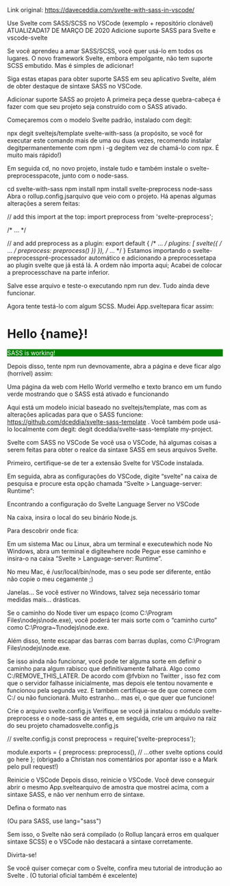 
Link original: https://daveceddia.com/svelte-with-sass-in-vscode/

Use Svelte com SASS/SCSS no VSCode (exemplo + repositório clonável)
ATUALIZADA17 DE MARÇO DE 2020
Adicione suporte SASS para Svelte e vscode-svelte

Se você aprendeu a amar SASS/SCSS, você quer usá-lo em todos os lugares. O novo framework Svelte, embora empolgante, não tem suporte SCSS embutido. Mas é simples de adicionar!

Siga estas etapas para obter suporte SASS em seu aplicativo Svelte, além de obter destaque de sintaxe SASS no VSCode.

Adicionar suporte SASS ao projeto
A primeira peça desse quebra-cabeça é fazer com que seu projeto seja construído com o SASS ativado.

Começaremos com o modelo Svelte padrão, instalado com degit:

npx degit sveltejs/template svelte-with-sass
(a propósito, se você for executar este comando mais de uma ou duas vezes, recomendo instalar degitpermanentemente com npm i -g degitem vez de chamá-lo com npx. É muito mais rápido!)

Em seguida cd, no novo projeto, instale tudo e também instale o svelte-preprocesspacote, junto com o node-sass.

cd svelte-with-sass
npm install
npm install svelte-preprocess node-sass
Abra o rollup.config.jsarquivo que veio com o projeto. Há apenas algumas alterações a serem feitas:

// add this import at the top:
import preprocess from 'svelte-preprocess';


/* ... */


// and add preprocess as a plugin:
export default {
  /* ... */
  plugins: [
    svelte({
      /* ... */
      preprocess: preprocess()
    })
  }),
  /* ... */
}
Estamos importando o svelte-preprocesspré-processador automático e adicionando a preprocessetapa ao plugin svelte que já está lá. A ordem não importa aqui; Acabei de colocar a preprocesschave na parte inferior.

Salve esse arquivo e teste-o executando npm run dev. Tudo ainda deve funcionar.

Agora tente testá-lo com algum SCSS. Mudei App.sveltepara ficar assim:

<script>
  export let name;
</script>

<style lang="scss">
  $color: red;

  h1 {
    color: $color;
  }

  div {
    background: green;

    > p {
      color: #fff;
    }
  }
</style>

<h1>Hello {name}!</h1>

<div>
  <p>SASS is working!</p>
</div>
Depois disso, tente npm run devnovamente, abra a página e deve ficar algo (horrível) assim:

Uma página da web com Hello World vermelho e texto branco em um fundo verde mostrando que o SASS está ativado e funcionando

Aqui está um modelo inicial baseado no sveltejs/template, mas com as alterações aplicadas para que o SASS funcione: https://github.com/dceddia/svelte-sass-template . Você também pode usá-lo localmente com degit: degit dceddia/svelte-sass-template my-project.

Svelte com SASS no VSCode
Se você usa o VSCode, há algumas coisas a serem feitas para obter o realce da sintaxe SASS em seus arquivos Svelte.

Primeiro, certifique-se de ter a extensão Svelte for VSCode instalada.

Em seguida, abra as configurações do VSCode, digite “svelte” na caixa de pesquisa e procure esta opção chamada “Svelte > Language-server: Runtime”:

Encontrando a configuração do Svelte Language Server no VSCode

Na caixa, insira o local do seu binário Node.js.

Para descobrir onde fica:

Em um sistema Mac ou Linux, abra um terminal e executewhich node
No Windows, abra um terminal e digitewhere node
Pegue esse caminho e insira-o na caixa “Svelte > Language-server: Runtime”.

No meu Mac, é /usr/local/bin/node, mas o seu pode ser diferente, então não copie o meu cegamente ;)

Janelas…
Se você estiver no Windows, talvez seja necessário tomar medidas mais... drásticas.

Se o caminho do Node tiver um espaço (como C:\Program Files\nodejs\node.exe), você poderá ter mais sorte com o “caminho curto” como C:\Progra~1\nodejs\node.exe.

Além disso, tente escapar das barras com barras duplas, como C:\\Program Files\\nodejs\\node.exe.

Se isso ainda não funcionar, você pode ter alguma sorte em definir o caminho para algum rabisco que definitivamente falhará. Algo como C:/REMOVE_THIS_LATER. De acordo com @fvbixn no Twitter , isso fez com que o servidor falhasse inicialmente, mas depois ele tentou novamente e funcionou pela segunda vez. E também certifique-se de que comece com C:/ ou não funcionará. Muito estranho… mas ei, o que quer que funcione!

Crie o arquivo svelte.config.js
Verifique se você já instalou o módulo svelte-preprocess e o node-sass de antes e, em seguida, crie um arquivo na raiz do seu projeto chamadosvelte.config.js

// svelte.config.js
const preprocess = require('svelte-preprocess');

module.exports = {
    preprocess: preprocess(),
    // ...other svelte options could go here
};
(obrigado a Christan nos comentários por apontar isso e a Mark pelo pull request!)

Reinicie o VSCode
Depois disso, reinicie o VSCode. Você deve conseguir abrir o mesmo App.sveltearquivo de amostra que mostrei acima, com a sintaxe SASS, e não ver nenhum erro de sintaxe.

Defina o formato nas <style>tags
Certifique-se de adicionar lang="scss"a qualquer styletag onde você deseja usar o SCSS, como este:

<style lang="scss">
  /* ... */
</style>
(Ou para SASS, use lang="sass")

Sem isso, o Svelte não será compilado (o Rollup lançará erros em qualquer sintaxe SCSS) e o VSCode não destacará a sintaxe corretamente.

Divirta-se!

Se você quiser começar com o Svelte, confira meu tutorial de introdução ao Svelte . (O tutorial oficial também é excelente)



